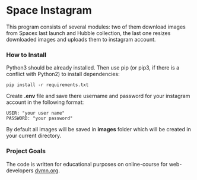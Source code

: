 # Space Instagram
This program consists of several modules: two of them
download images from Spacex last launch and Hubble collection,
the last one resizes downloaded images and uploads them to 
instagram account.

### How to Install
Python3 should be already installed. Then use pip (or pip3,
if there is a conflict with Python2) to install dependencies:
```
pip install -r requirements.txt
```
Create **.env** file and save there username and 
password for your instagram account in the following format:
```
USER: "your user name"
PASSWORD: "your password"
```
By default all images will be saved in **images** folder
which will be created in your current directory.
### Project Goals
The code is written for educational purposes on online-course 
for web-developers [dvmn.org](https://dvmn.org).